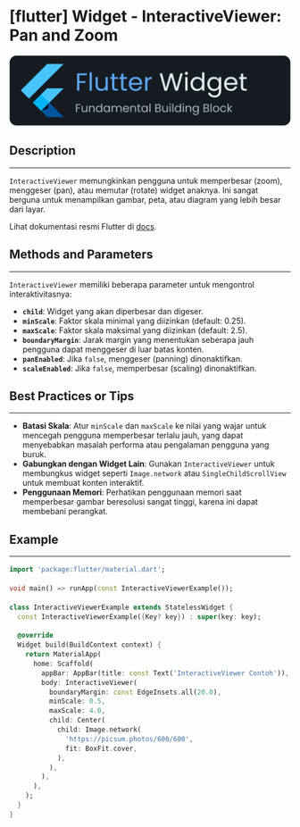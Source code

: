 # [flutter] Widget - InteractiveViewer: Pan and Zoom

![widget](https://raw.githubusercontent.com/oujisan/OuVault/main/img/flutter-widget.png)

## Description
---
`InteractiveViewer` memungkinkan pengguna untuk memperbesar (zoom), menggeser (pan), atau memutar (rotate) widget anaknya. Ini sangat berguna untuk menampilkan gambar, peta, atau diagram yang lebih besar dari layar.

Lihat dokumentasi resmi Flutter di [docs](https://api.flutter.dev/flutter/widgets/InteractiveViewer-class.html).

## Methods and Parameters
---
`InteractiveViewer` memiliki beberapa parameter untuk mengontrol interaktivitasnya:
* **`child`**: Widget yang akan diperbesar dan digeser.
* **`minScale`**: Faktor skala minimal yang diizinkan (default: 0.25).
* **`maxScale`**: Faktor skala maksimal yang diizinkan (default: 2.5).
* **`boundaryMargin`**: Jarak margin yang menentukan seberapa jauh pengguna dapat menggeser di luar batas konten.
* **`panEnabled`**: Jika `false`, menggeser (panning) dinonaktifkan.
* **`scaleEnabled`**: Jika `false`, memperbesar (scaling) dinonaktifkan.

## Best Practices or Tips
---
* **Batasi Skala**: Atur `minScale` dan `maxScale` ke nilai yang wajar untuk mencegah pengguna memperbesar terlalu jauh, yang dapat menyebabkan masalah performa atau pengalaman pengguna yang buruk.
* **Gabungkan dengan Widget Lain**: Gunakan `InteractiveViewer` untuk membungkus widget seperti `Image.network` atau `SingleChildScrollView` untuk membuat konten interaktif.
* **Penggunaan Memori**: Perhatikan penggunaan memori saat memperbesar gambar beresolusi sangat tinggi, karena ini dapat membebani perangkat.

## Example
---
```dart
import 'package:flutter/material.dart';

void main() => runApp(const InteractiveViewerExample());

class InteractiveViewerExample extends StatelessWidget {
  const InteractiveViewerExample({Key? key}) : super(key: key);

  @override
  Widget build(BuildContext context) {
    return MaterialApp(
      home: Scaffold(
        appBar: AppBar(title: const Text('InteractiveViewer Contoh')),
        body: InteractiveViewer(
          boundaryMargin: const EdgeInsets.all(20.0),
          minScale: 0.5,
          maxScale: 4.0,
          child: Center(
            child: Image.network(
              'https://picsum.photos/600/600',
              fit: BoxFit.cover,
            ),
          ),
        ),
      ),
    );
  }
}